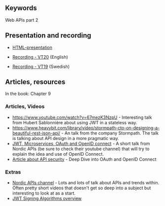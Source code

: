 ## Keywords
Web APIs part 2

## Presentation and recording
- [HTML-presentation](https://rawgit.com/1dv527/syllabus/master/lectures/03/index.html#/)

- [Recording - VT20](https://youtu.be/u45hS8hD_ZQ) (English)
- [Recording - VT19](https://youtu.be/3XLVhRXXSmk?t=342) (Swedish)


## Articles, resources
In the book: Chapter 9

### Articles, Videos
- https://www.youtube.com/watch?v=67mezK3NzpU - Interesting talk from Hubert Sablonnière about using JWT in a stateless way.
- https://www.heavybit.com/library/video/stormpath-cto-on-designing-a-beautiful-rest-json-api/ - An talk from the company Stormpath. The talk is talking about API design in a more pragmatic way.
- [JWT, Microservices, OAuth and OpenID connect](https://www.youtube.com/watch?v=BdKmZ7mPNns) - A short talk from Nordic APIs (be sure to check their youtube channel) that will try to explain the idea and use of OpenID Connect.
- [Article about API security](https://nordicapis.com/api-security-oauth-openid-connect-depth/) - Deep Dive into OAuth and OpenID Connect
### Extras
- [Nordic APIs channel](https://www.youtube.com/channel/UC7ZFDwIPQO46bnQkd80XlDg) - Lots and lots of talk about APIs and trends within. Often pretty short videos that doesn't get so deep into a subject but interesting to look at as a start.
- [JWT Signing Algorithms overview](https://auth0.com/blog/json-web-token-signing-algorithms-overview/)
